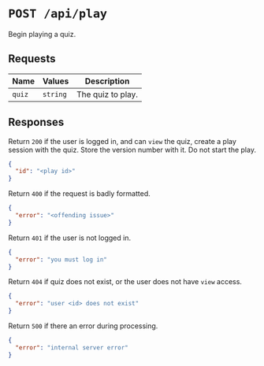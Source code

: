 # `POST /api/play`

Begin playing a quiz.

## Requests

| Name | Values | Description |
|-|-|-|
| `quiz` | `string` | The quiz to play. |

## Responses

Return `200` if the user is logged in, and can `view` the quiz, create a play session with the quiz. Store the version number with it. Do not start the play.

```json
{
  "id": "<play id>"
}
```

Return `400` if the request is badly formatted.

```json
{
  "error": "<offending issue>"
}
```

Return `401` if the user is not logged in.

```json
{
  "error": "you must log in"
}
```

Return `404` if quiz does not exist, or the user does not have `view` access.

```json
{
  "error": "user <id> does not exist"
}
```

Return `500` if there an error during processing.

```json
{
  "error": "internal server error"
}
```